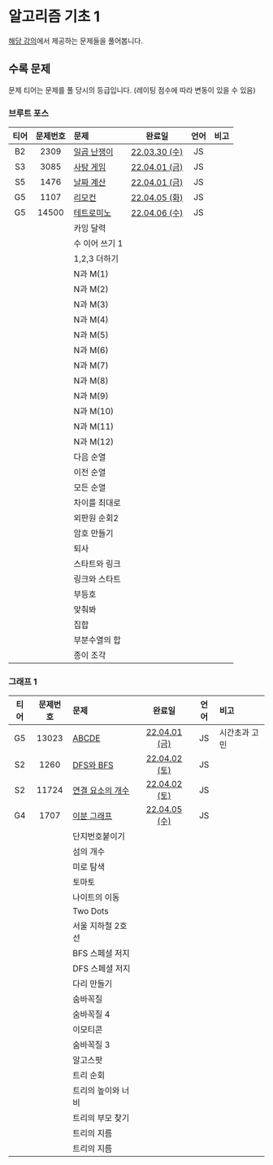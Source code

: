 # 알고리즘 기초 1

[해당 강의](https://code.plus/course/42)에서 제공하는 문제들을 풀어봅니다.

## 수록 문제

문제 티어는 문제를 풀 당시의 등급입니다. (레이팅 점수에 따라 변동이 있을 수 있음)

### 브루트 포스

| 티어 | 문제번호 | 문제 | 완료일 | 언어 | 비고 |
| :--: | :------: | :-- | :----: | :--: | :-- |
| B2 | 2309 | [일곱 난쟁이](https://www.acmicpc.net/problem/2309) | [22.03.30 (수)](./2309_일곱_난쟁이/) | JS | |
| S3 | 3085 | [사탕 게임](https://www.acmicpc.net/problem/3085) | [22.04.01 (금)](./3085_사탕_게임/) | JS | |
| S5 | 1476 | [날짜 계산](https://www.acmicpc.net/problem/1476) | [22.04.01 (금)](./1476_날짜_계산/)| JS | |
| G5 | 1107 | [리모컨](https://www.acmicpc.net/problem/1107) | [22.04.05 (화)](./1107_리모컨/) | JS | |
| G5 | 14500 | [테트로미노](https://www.acmicpc.net/problem/14500) | [22.04.06 (수)](./14500_테트로미노/) | JS| |
|  |  | 카잉 달력 | | | |
|  |  | 수 이어 쓰기 1 | | | |
|  |  | 1,2,3 더하기 | | | |
|  |  | N과 M(1) | | | |
|  |  | N과 M(2) | | | |
|  |  | N과 M(3) | | | |
|  |  | N과 M(4) | | | |
|  |  | N과 M(5) | | | |
|  |  | N과 M(6) | | | |
|  |  | N과 M(7) | | | |
|  |  | N과 M(8) | | | |
|  |  | N과 M(9) | | | |
|  |  | N과 M(10) | | | |
|  |  | N과 M(11) | | | |
|  |  | N과 M(12) | | | |
|  |  | 다음 순열 | | | |
|  |  | 이전 순열 | | | |
|  |  | 모든 순열 | | | |
|  |  | 차이를 최대로 | | | |
|  |  | 외판원 순회2 | | | |
|  |  | 암호 만들기 | | | | 
|  |  | 퇴사 | | | | 
|  |  | 스타트와 링크 | | | | 
|  |  | 링크와 스타트 | | | | 
|  |  | 부등호 | | | | 
|  |  | 맞춰봐 | | | | 
|  |  | 집합 | | | | 
|  |  | 부분수열의 합 | | | | 
|  |  | 종이 조각 | | | | 

### 그래프 1

| 티어 | 문제번호 | 문제 | 완료일 | 언어 | 비고 |
| :--: | :------: | :-- | :----: | :--: | :-- |
| G5 | 13023 | [ABCDE](https://www.acmicpc.net/problem/13023) | [22.04.01 (금)](./13023_ABCDE/) | JS | 시간초과 고민 | 
| S2 | 1260 | [DFS와 BFS](https://www.acmicpc.net/problem/1260) | [22.04.02 (토)](./1260_DFS와_BFS/) | JS | | 
| S2 | 11724 | [연결 요소의 개수](https://www.acmicpc.net/problem/11724) | [22.04.02 (토)](./11724_연결_요소의_개수/) | JS | | 
| G4 | 1707 | [이분 그래프](https://www.acmicpc.net/problem/1707) | [22.04.05 (수)](./1707_이분_그래프/) | JS | | 
|  |  | 단지번호붙이기 | | | | 
|  |  | 섬의 개수 | | | | 
|  |  | 미로 탐색 | | | | 
|  |  | 토마토 | | | | 
|  |  | 나이트의 이동 | | | | 
|  |  | Two Dots | | | | 
|  |  | 서울 지하철 2호선 | | | | 
|  |  | BFS 스페셜 저지 | | | | 
|  |  | DFS 스페셜 저지 | | | | 
|  |  | 다리 만들기 | | | | 
|  |  | 숨바꼭질 | | | | 
|  |  | 숨바꼭질 4 | | | | 
|  |  | 이모티콘 | | | | 
|  |  | 숨바꼭질 3 | | | | 
|  |  | 알고스팟 | | | | 
|  |  | 트리 순회 | | | | 
|  |  | 트리의 높이와 너비 | | | | 
|  |  | 트리의 부모 찾기 | | | | 
|  |  | 트리의 지름 | | | | 
|  |  | 트리의 지름 | | | | 